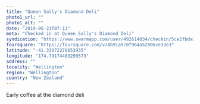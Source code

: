 ```yaml
---
title: "Queen Sally's Diamond Deli"
photo1_url: ""
photo1_alt: ""
date: "2019-05-21T07:11"
meta: "Checked in at Queen Sally's Diamond Deli"
syndication: "https://www.swarmapp.com/user/492614834/checkin/5ce2fbda35811b002caec72d"
foursquare: "https://foursquare.com/v/4b91a9c0f964a52006ce33e3"
latitude: "-41.33072278653935"
longitude: "174.79174483299573"
address: ""
locality: "Wellington"
region: "Wellington"
country: "New Zealand"
---
```

Early coffee at the diamond deli
